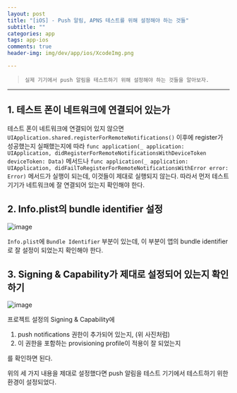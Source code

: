 ```yaml
---  
layout: post  
title: "[iOS] - Push 알림, APNS 테스트를 위해 설정해야 하는 것들"  
subtitle: ""  
categories: app
tags: app-ios 
comments: true  
header-img: img/dev/app/ios/XcodeImg.png

---  
```

  
> `실제 기기에서 push 알림을 테스트하기 위해 설정해야 하는 것들을 알아보자.`  

---

## 1. 테스트 폰이 네트워크에 연결되어 있는가

테스트 폰이 네트워크에 연결되어 있지 않으면 `UIApplication.shared.registerForRemoteNotifications()` 이후에 register가 성공했는지
실패했는지에 따라 `func application(_ application: UIApplication, didRegisterForRemoteNotificationsWithDeviceToken deviceToken: Data)` 메서드나
`func application(_ application: UIApplication, didFailToRegisterForRemoteNotificationsWithError error: Error)` 메서드가 실행이 되는데,
이것들이 제대로 실행되지 않는다. 따라서 먼저 테스트 기기가 네트워크에 잘 연결되어 있는지 확인해야 한다.

## 2. Info.plist의 bundle identifier 설정

![image](https://user-images.githubusercontent.com/41438361/122646365-b8f09080-d159-11eb-884c-7e8bae98cf01.png)

`Info.plist`에 `Bundle Identifier` 부분이 있는데, 이 부분이 앱의 bundle identifier로 잘 설정이 되었는지 확인해야 한다.

## 3. Signing & Capability가 제대로 설정되어 있는지 확인하기

![image](https://user-images.githubusercontent.com/41438361/122646398-e5a4a800-d159-11eb-8504-e5e1aca8d0b0.png)

프로젝트 설정의 Signing & Capability에 

1. push notifications 권한이 추가되어 있는지, (위 사진처럼)
2. 이 권한을 포함하는 provisioning profile이 적용이 잘 되었는지

를 확인하면 된다.

위의 세 가지 내용을 제대로 설정했다면 push 알림을 테스트 기기에서 테스트하기 위한 환경이 설정되었다.
